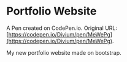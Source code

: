 # Portfolio Website

A Pen created on CodePen.io. Original URL: [https://codepen.io/Divium/pen/MeWePg](https://codepen.io/Divium/pen/MeWePg).

My new portfolio website made on bootstrap.